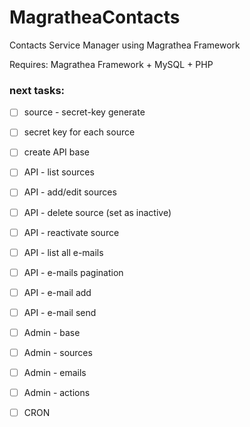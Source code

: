# MagratheaContacts
Contacts Service Manager using Magrathea Framework

Requires:
Magrathea Framework + MySQL + PHP

### next tasks: ###

* [ ] source - secret-key generate
* [ ] secret key for each source
* [ ] create API base
* [ ] API - list sources
* [ ] API - add/edit sources
* [ ] API - delete source (set as inactive)
* [ ] API - reactivate source
* [ ] API - list all e-mails
* [ ] API - e-mails pagination
* [ ] API - e-mail add
* [ ] API - e-mail send
* [ ] Admin - base
* [ ] Admin - sources
* [ ] Admin - emails
* [ ] Admin - actions
* [ ] CRON




